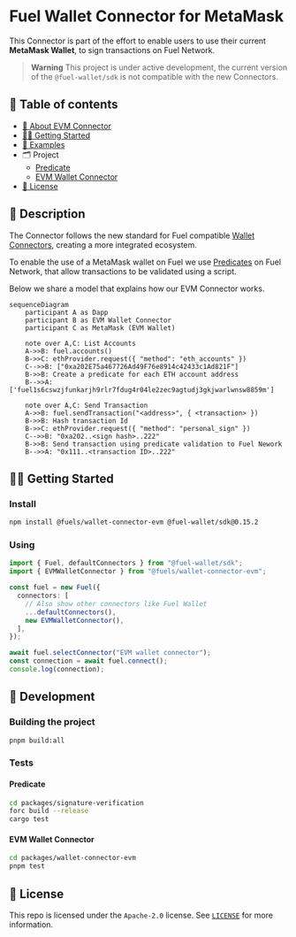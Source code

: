 # Fuel Wallet Connector for MetaMask

This Connector is part of the effort to enable users to use their current **MetaMask Wallet**,
to sign transactions on Fuel Network.

> **Warning**
> This project is under active development, the current version of the `@fuel-wallet/sdk` is not compatible with the new Connectors.

## 📗 Table of contents

- [📗 About EVM Connector](#📗-description)
- [🧑‍💻 Getting Started](#🧑‍💻-getting-started)
- [🧰 Examples](./examples/)
- 🗂️ Project
  - [Predicate](./packages/signature-verification/)
  - [EVM Wallet Connector](./packages/wallet-connector-evm/)
- [📜 License](#📜-license)

## 📗 Description

The Connector follows the new standard for Fuel compatible [Wallet Connectors](https://github.com/FuelLabs/fuels-wallet/wiki/Fuel-Wallet-Connectors), creating a more integrated ecosystem.

To enable the use of a MetaMask wallet on Fuel we use [Predicates](https://docs.fuel.network/docs/intro/glossary/#predicate) on Fuel Network, that allow transactions to be validated using a script.

Below we share a model that explains how our EVM Connector works.

```mermaid
sequenceDiagram
    participant A as Dapp
    participant B as EVM Wallet Connector
    participant C as MetaMask (EVM Wallet)

    note over A,C: List Accounts
    A->>B: fuel.accounts()
    B->>C: ethProvider.request({ "method": "eth_accounts" })
    C-->>B: ["0xa202E75a467726Ad49F76e8914c42433c1Ad821F"]
    B->>B: Create a predicate for each ETH account address
    B-->>A: ['fuel1s6cswzjfunkarjh9rlr7fdug4r04le2zec9agtudj3gkjwarlwnsw8859m']

    note over A,C: Send Transaction
    A->>B: fuel.sendTransaction("<address>", { <transaction> })
    B->>B: Hash transaction Id
    B->>C: ethProvider.request({ "method": "personal_sign" })
    C-->>B: "0xa202..<sign hash>..222"
    B->>B: Send transaction using predicate validation to Fuel Nework
    B-->>A: "0x111..<transaction ID>..222"
```

## 🧑‍💻 Getting Started

### Install

```sh
npm install @fuels/wallet-connector-evm @fuel-wallet/sdk@0.15.2
```

### Using

```ts
import { Fuel, defaultConnectors } from "@fuel-wallet/sdk";
import { EVMWalletConnector } from "@fuels/wallet-connector-evm";

const fuel = new Fuel({
  connectors: [
    // Also show other connectors like Fuel Wallet
    ...defaultConnectors(),
    new EVMWalletConnector(),
  ],
});

await fuel.selectConnector("EVM wallet connector");
const connection = await fuel.connect();
console.log(connection);
```

## 🚧 Development

### Building the project

```sh
pnpm build:all
```

### Tests

#### Predicate

```sh
cd packages/signature-verification
forc build --release
cargo test
```

#### EVM Wallet Connector

```sh
cd packages/wallet-connector-evm
pnpm test
```

## 📜 License

This repo is licensed under the `Apache-2.0` license. See [`LICENSE`](./LICENSE) for more information.

